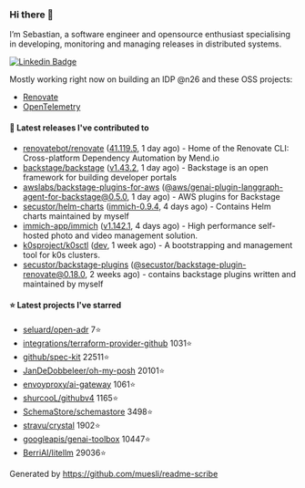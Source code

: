 ### Hi there 👋

I’m Sebastian, a software engineer and opensource enthusiast specialising in developing, monitoring and managing releases in distributed systems.    

[![Linkedin Badge](https://img.shields.io/badge/-LinkedIn-blue?style=flat&logo=Linkedin&logoColor=white&link=https://www.linkedin.com/in/sebastian-poxhofer/)](https://www.linkedin.com/in/sebastian-poxhofer/)

Mostly working right now on building an IDP @n26 and these OSS projects:
- [Renovate](https://github.com/renovatebot/renovate)
- [OpenTelemetry](https://github.com/open-telemetry)



#### 🚀 Latest releases I've contributed to

- [renovatebot/renovate](https://github.com/renovatebot/renovate) ([41.119.5](https://github.com/renovatebot/renovate/releases/tag/41.119.5), 1 day ago) - Home of the Renovate CLI: Cross-platform Dependency Automation by Mend.io
- [backstage/backstage](https://github.com/backstage/backstage) ([v1.43.2](https://github.com/backstage/backstage/releases/tag/v1.43.2), 1 day ago) - Backstage is an open framework for building developer portals
- [awslabs/backstage-plugins-for-aws](https://github.com/awslabs/backstage-plugins-for-aws) ([@aws/genai-plugin-langgraph-agent-for-backstage@0.5.0](https://github.com/awslabs/backstage-plugins-for-aws/releases/tag/%40aws/genai-plugin-langgraph-agent-for-backstage%400.5.0), 1 day ago) - AWS plugins for Backstage
- [secustor/helm-charts](https://github.com/secustor/helm-charts) ([immich-0.9.4](https://github.com/secustor/helm-charts/releases/tag/immich-0.9.4), 4 days ago) - Contains Helm charts maintained by myself
- [immich-app/immich](https://github.com/immich-app/immich) ([v1.142.1](https://github.com/immich-app/immich/releases/tag/v1.142.1), 4 days ago) - High performance self-hosted photo and video management solution.
- [k0sproject/k0sctl](https://github.com/k0sproject/k0sctl) ([dev](https://github.com/k0sproject/k0sctl/releases/tag/dev), 1 week ago) - A bootstrapping and management tool for k0s clusters.
- [secustor/backstage-plugins](https://github.com/secustor/backstage-plugins) ([@secustor/backstage-plugin-renovate@0.18.0](https://github.com/secustor/backstage-plugins/releases/tag/%40secustor/backstage-plugin-renovate%400.18.0), 2 weeks ago) - contains backstage plugins written and maintained by myself

#### ⭐ Latest projects I've starred

- [seluard/open-adr](https://github.com/seluard/open-adr) 7⭐
- [integrations/terraform-provider-github](https://github.com/integrations/terraform-provider-github) 1031⭐
- [github/spec-kit](https://github.com/github/spec-kit) 22511⭐
- [JanDeDobbeleer/oh-my-posh](https://github.com/JanDeDobbeleer/oh-my-posh) 20101⭐
- [envoyproxy/ai-gateway](https://github.com/envoyproxy/ai-gateway) 1061⭐
- [shurcooL/githubv4](https://github.com/shurcooL/githubv4) 1165⭐
- [SchemaStore/schemastore](https://github.com/SchemaStore/schemastore) 3498⭐
- [stravu/crystal](https://github.com/stravu/crystal) 1902⭐
- [googleapis/genai-toolbox](https://github.com/googleapis/genai-toolbox) 10447⭐
- [BerriAI/litellm](https://github.com/BerriAI/litellm) 29036⭐



Generated by https://github.com/muesli/readme-scribe
